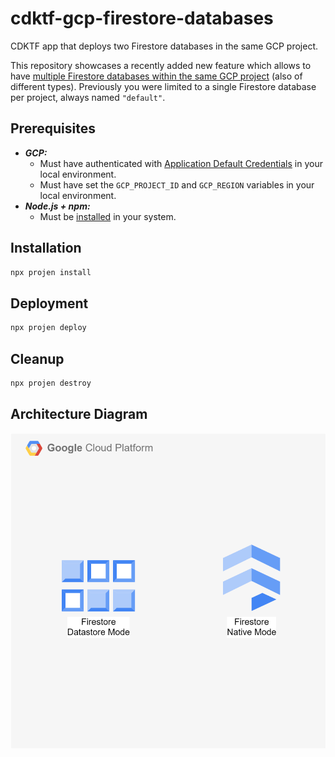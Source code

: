 # cdktf-gcp-firestore-databases

CDKTF app that deploys two Firestore databases in the same GCP project.

This repository showcases a recently added new feature which allows to have [multiple Firestore databases within the same GCP project](https://cloud.google.com/blog/products/databases/manage-multiple-firestore-databases-in-a-project) (also of different types). Previously you were limited to a single Firestore database per project, always named `"default"`.

## Prerequisites

- **_GCP:_**
  - Must have authenticated with [Application Default Credentials](https://registry.terraform.io/providers/hashicorp/google/latest/docs/guides/provider_reference#running-terraform-on-your-workstation) in your local environment.
  - Must have set the `GCP_PROJECT_ID` and `GCP_REGION` variables in your local environment.
- **_Node.js + npm:_**
  - Must be [installed](https://docs.npmjs.com/downloading-and-installing-node-js-and-npm) in your system.

## Installation

```sh
npx projen install
```

## Deployment

```sh
npx projen deploy
```

## Cleanup

```sh
npx projen destroy
```

## Architecture Diagram

![Architecture Diagram](./src/assets/arch.svg)
